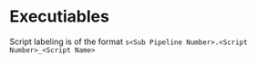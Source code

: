 # Executiables
Script labeling is of the format `s<Sub Pipeline Number>.<Script Number>_<Script Name>`